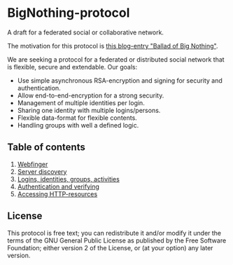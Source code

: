 BigNothing-protocol
===================

A draft for a federated social or collaborative network.

The motivation for this protocol is [this blog-entry "Ballad of Big Nothing"](http://distributedcode.wordpress.com/2014/02/26/ballad-of-big-nothing/).

We are seeking a protocol for a federated or distributed social network that is flexible, secure and extendable. Our goals:

* Use simple asynchronous RSA-encryption and signing for security and authentication.
* Allow end-to-end-encryption for a strong security.
* Management of multiple identities per login.
* Sharing one identity with multiple logins/persons.
* Flexible data-format for flexible contents.
* Handling groups with well a defined logic.

## Table of contents

1. [Webfinger](https://github.com/Krassmus/BigNothing-protocol/blob/master/webfinger.md)
2. [Server discovery](https://github.com/Krassmus/BigNothing-protocol/blob/master/server.md)
3. [Logins, identities, groups, activities](https://github.com/Krassmus/BigNothing-protocol/blob/master/logins_identities_groups_activities.md)
4. [Authentication and verifying](https://github.com/Krassmus/BigNothing-protocol/blob/master/authentication.md)
5. [Accessing HTTP-resources](https://github.com/Krassmus/BigNothing-protocol/blob/master/authentication.md)

## License

This protocol is free text; you can redistribute it and/or modify it under the terms of the GNU General Public License as published by the Free Software Foundation; either version 2 of the License, or (at your option) any later version.